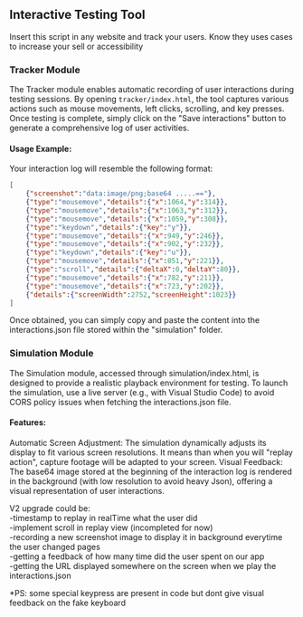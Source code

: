 ## Interactive Testing Tool  

Insert this script in any website and track your users. Know they uses cases to increase your sell or accessibility

### Tracker Module  

The Tracker module enables automatic recording of user interactions during testing sessions. By opening `tracker/index.html`, the tool captures various actions such as mouse movements, left clicks, scrolling, and key presses. Once testing is complete, simply click on the "Save interactions" button to generate a comprehensive log of user activities.

#### Usage Example:

Your interaction log will resemble the following format:

```json
[
    {"screenshot":"data:image/png;base64 .....=="},
    {"type":"mousemove","details":{"x":1064,"y":314}},
    {"type":"mousemove","details":{"x":1063,"y":312}},
    {"type":"mousemove","details":{"x":1059,"y":308}},
    {"type":"keydown","details":{"key":"y"}},
    {"type":"mousemove","details":{"x":949,"y":246}},
    {"type":"mousemove","details":{"x":902,"y":232}},
    {"type":"keydown","details":{"key":"u"}},
    {"type":"mousemove","details":{"x":851,"y":221}},
    {"type":"scroll","details":{"deltaX":0,"deltaY":80}},
    {"type":"mousemove","details":{"x":782,"y":211}},
    {"type":"mousemove","details":{"x":723,"y":202}},
    {"details":{"screenWidth":2752,"screenHeight":1023}}
]
```

Once obtained, you can simply copy and paste the content into the interactions.json file stored within the "simulation" folder.

### Simulation Module  

The Simulation module, accessed through simulation/index.html, is designed to provide a realistic playback environment for testing. To launch the simulation, use a live server (e.g., with Visual Studio Code) to avoid CORS policy issues when fetching the interactions.json file.

#### Features:  
Automatic Screen Adjustment: The simulation dynamically adjusts its display to fit various screen resolutions. It means than when you will "replay action", capture footage will be adapted to your screen.
Visual Feedback: The base64 image stored at the beginning of the interaction log is rendered in the background (with low resolution to avoid heavy Json), offering a visual representation of user interactions.


V2 upgrade could be:  
-timestamp to replay in realTime what the user did  
-implement scroll in replay view (incompleted for now)  
-recording a new screenshot image to display it in background everytime the user changed pages  
-getting a feedback of how many time did the user spent on our app  
-getting the URL displayed somewhere on the screen when we play the interactions.json  

*PS: some special keypress are present in code but dont give visual feedback on the fake keyboard
